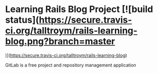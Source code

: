 # Learning Rails Blog Project [![build status](https://secure.travis-ci.org/talltroym/rails-learning-blog.png?branch=master
)](https://secure.travis-ci.org/talltroym/rails-learning-blog)

GitLab is a free project and repository management application
